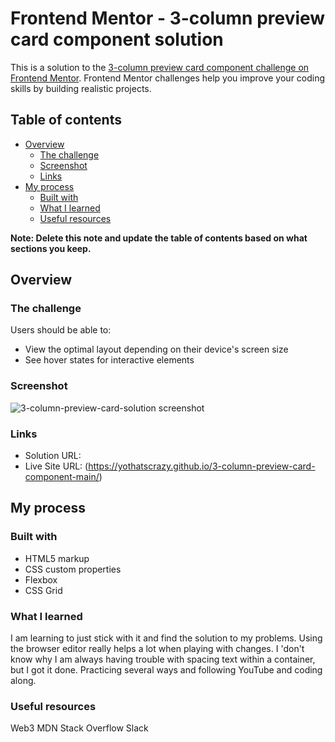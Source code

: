 # Frontend Mentor - 3-column preview card component solution

This is a solution to the [3-column preview card component challenge on Frontend Mentor](https://www.frontendmentor.io/challenges/3column-preview-card-component-pH92eAR2-). Frontend Mentor challenges help you improve your coding skills by building realistic projects.

## Table of contents

- [Overview](#overview)
  - [The challenge](#the-challenge)
  - [Screenshot](#screenshot)
  - [Links](#links)
- [My process](#my-process)
  - [Built with](#built-with)
  - [What I learned](#what-i-learned)
  - [Useful resources](#useful-resources)


**Note: Delete this note and update the table of contents based on what sections you keep.**

## Overview

### The challenge

Users should be able to:

- View the optimal layout depending on their device's screen size
- See hover states for interactive elements

### Screenshot

![3-column-preview-card-solution screenshot](https://user-images.githubusercontent.com/97079116/163925775-d3ecb568-92af-4987-92c1-a171a565a5e3.jpg)


### Links

- Solution URL:
- Live Site URL: (https://yothatscrazy.github.io/3-column-preview-card-component-main/)

## My process

### Built with

- HTML5 markup
- CSS custom properties
- Flexbox
- CSS Grid

### What I learned

I am learning to just stick with it and find the solution to my problems. Using the browser editor really helps a lot when playing with changes. I 'don't know why I am always having trouble with spacing text within a container, but I got it done. Practicing several ways and following YouTube and coding along.


### Useful resources

Web3
MDN
Stack Overflow
Slack
